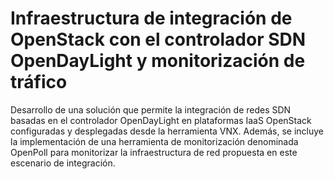 # Infraestructura de integración de OpenStack con el controlador SDN OpenDayLight y monitorización de tráfico

Desarrollo de una solución que permite la integración de redes SDN basadas en el controlador OpenDayLight en plataformas IaaS OpenStack configuradas y desplegadas desde la herramienta VNX. Además, se incluye la implementación de una herramienta de monitorización denominada OpenPoll para monitorizar la infraestructura de red propuesta en este escenario de integración.
